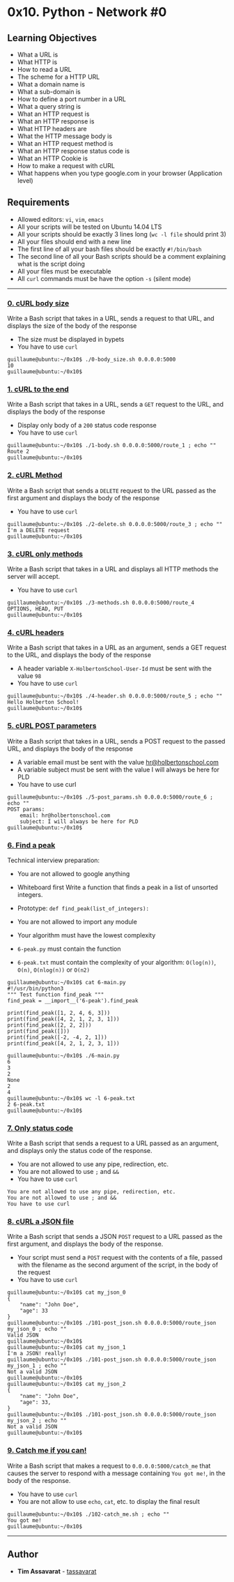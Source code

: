 # 0x10. Python - Network #0

## Learning Objectives
* What a URL is
* What HTTP is
* How to read a URL
* The scheme for a HTTP URL
* What a domain name is
* What a sub-domain is
* How to define a port number in a URL
* What a query string is
* What an HTTP request is
* What an HTTP response is
* What HTTP headers are
* What the HTTP message body is
* What an HTTP request method is
* What an HTTP response status code is
* What an HTTP Cookie is
* How to make a request with cURL
* What happens when you type google.com in your browser (Application level)

## Requirements
* Allowed editors: `vi`, `vim`, `emacs`
* All your scripts will be tested on Ubuntu 14.04 LTS
* All your scripts should be exactly 3 lines long (`wc -l file` should print 3)
* All your files should end with a new line
* The first line of all your bash files should be exactly `#!/bin/bash`
* The second line of all your Bash scripts should be a comment explaining what is the script doing
* All your files must be executable
* All `curl` commands must be have the option `-s` (silent mode)

---

### [0. cURL body size](./0-body_size.sh)
Write a Bash script that takes in a URL, sends a request to that URL, and displays the size of the body of the response
* The size must be displayed in bypets
* You have to use `curl`
```
guillaume@ubuntu:~/0x10$ ./0-body_size.sh 0.0.0.0:5000
10
guillaume@ubuntu:~/0x10$ 
```

### [1. cURL to the end](./1-body.sh)
Write a Bash script that takes in a URL, sends a `GET` request to the URL, and displays the body of the response
* Display only body of a `200` status code response
* You have to use `curl`
```
guillaume@ubuntu:~/0x10$ ./1-body.sh 0.0.0.0:5000/route_1 ; echo ""
Route 2
guillaume@ubuntu:~/0x10$ 
```

### [2. cURL Method](./2-delete.sh)
Write a Bash script that sends a `DELETE` request to the URL passed as the first argument and displays the body of the response
* You have to use `curl`
```
guillaume@ubuntu:~/0x10$ ./2-delete.sh 0.0.0.0:5000/route_3 ; echo ""
I'm a DELETE request
guillaume@ubuntu:~/0x10$ 
```

### [3. cURL only methods](./3-methods.sh)
Write a Bash script that takes in a URL and displays all HTTP methods the server will accept.
* You have to use `curl`
```
guillaume@ubuntu:~/0x10$ ./3-methods.sh 0.0.0.0:5000/route_4
OPTIONS, HEAD, PUT
guillaume@ubuntu:~/0x10$ 
```

### [4. cURL headers](./4-header.sh)
Write a Bash script that takes in a URL as an argument, sends a GET request to the URL, and displays the body of the response
* A header variable `X-HolbertonSchool-User-Id` must be sent with the value `98`
* You have to use `curl`
```
guillaume@ubuntu:~/0x10$ ./4-header.sh 0.0.0.0:5000/route_5 ; echo ""
Hello Holberton School!
guillaume@ubuntu:~/0x10$ 
```

### [5. cURL POST parameters](./5-post_params.sh)
Write a Bash script that takes in a URL, sends a POST request to the passed URL, and displays the body of the response
* A variable email must be sent with the value hr@holbertonschool.com
* A variable subject must be sent with the value I will always be here for PLD
* You have to use curl
```
guillaume@ubuntu:~/0x10$ ./5-post_params.sh 0.0.0.0:5000/route_6 ; echo ""
POST params:
    email: hr@holbertonschool.com
    subject: I will always be here for PLD
guillaume@ubuntu:~/0x10$ 
```

### [6. Find a peak](./6-peak.py)
Technical interview preparation:

* You are not allowed to google anything
* Whiteboard first
Write a function that finds a peak in a list of unsorted integers.

* Prototype: `def find_peak(list_of_integers):`
* You are not allowed to import any module
* Your algorithm must have the lowest complexity
* `6-peak.py` must contain the function
* `6-peak.txt` must contain the complexity of your algorithm: `O(log(n))`, `O(n)`, `O(nlog(n))` or `O(n2)`
```
guillaume@ubuntu:~/0x10$ cat 6-main.py
#!/usr/bin/python3
""" Test function find_peak """
find_peak = __import__('6-peak').find_peak

print(find_peak([1, 2, 4, 6, 3]))
print(find_peak([4, 2, 1, 2, 3, 1]))
print(find_peak([2, 2, 2]))
print(find_peak([]))
print(find_peak([-2, -4, 2, 1]))
print(find_peak([4, 2, 1, 2, 3, 1]))

guillaume@ubuntu:~/0x10$ ./6-main.py
6
3
2
None
2
4
guillaume@ubuntu:~/0x10$ wc -l 6-peak.txt 
2 6-peak.txt
guillaume@ubuntu:~/0x10$
```

### [7. Only status code](./100-status_code.sh)
Write a Bash script that sends a request to a URL passed as an argument, and displays only the status code of the response.
* You are not allowed to use any pipe, redirection, etc.
* You are not allowed to use `;` and `&&`
* You have to use `curl`
```
You are not allowed to use any pipe, redirection, etc.
You are not allowed to use ; and &&
You have to use curl
```

### [8. cURL a JSON file](./101-post_json.sh)
Write a Bash script that sends a JSON `POST` request to a URL passed as the first argument, and displays the body of the response.
* Your script must send a `POST` request with the contents of a file, passed with the filename as the second argument of the script, in the body of the request
* You have to use `curl`
```
guillaume@ubuntu:~/0x10$ cat my_json_0
{
    "name": "John Doe",
    "age": 33
}
guillaume@ubuntu:~/0x10$ ./101-post_json.sh 0.0.0.0:5000/route_json my_json_0 ; echo ""
Valid JSON
guillaume@ubuntu:~/0x10$ 
guillaume@ubuntu:~/0x10$ cat my_json_1
I'm a JSON! really!
guillaume@ubuntu:~/0x10$ ./101-post_json.sh 0.0.0.0:5000/route_json my_json_1 ; echo ""
Not a valid JSON
guillaume@ubuntu:~/0x10$ 
guillaume@ubuntu:~/0x10$ cat my_json_2
{
    "name": "John Doe",
    "age": 33,
}
guillaume@ubuntu:~/0x10$ ./101-post_json.sh 0.0.0.0:5000/route_json my_json_2 ; echo ""
Not a valid JSON
guillaume@ubuntu:~/0x10$ 
```

### [9. Catch me if you can!](./102-catch_me.sh)
Write a Bash script that makes a request to `0.0.0.0:5000/catch_me` that causes the server to respond with a message containing `You got me!`, in the body of the response.
* You have to use `curl`
* You are not allow to use `echo`, `cat`, etc. to display the final result
```
guillaume@ubuntu:~/0x10$ ./102-catch_me.sh ; echo ""
You got me!
guillaume@ubuntu:~/0x10$ 
```

---

## Author
* **Tim Assavarat** - [tassavarat](https://github.com/tassavarat)
